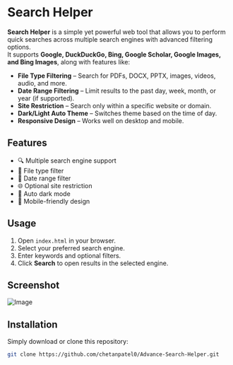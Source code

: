 # Search Helper

**Search Helper** is a simple yet powerful web tool that allows you to perform quick searches across multiple search engines with advanced filtering options.  
It supports **Google, DuckDuckGo, Bing, Google Scholar, Google Images, and Bing Images**, along with features like:

- **File Type Filtering** – Search for PDFs, DOCX, PPTX, images, videos, audio, and more.
- **Date Range Filtering** – Limit results to the past day, week, month, or year (if supported).
- **Site Restriction** – Search only within a specific website or domain.
- **Dark/Light Auto Theme** – Switches theme based on the time of day.
- **Responsive Design** – Works well on desktop and mobile.

## Features
- 🔍 Multiple search engine support  
- 📁 File type filter  
- 📅 Date range filter  
- 🌐 Optional site restriction  
- 🌙 Auto dark mode  
- 📱 Mobile-friendly design  

## Usage
1. Open `index.html` in your browser.
2. Select your preferred search engine.
3. Enter keywords and optional filters.
4. Click **Search** to open results in the selected engine.

## Screenshot
![Image](https://github.com/user-attachments/assets/a1e44062-c5c0-498f-9cf9-70bbf744b0fe)

## Installation
Simply download or clone this repository:
```bash
git clone https://github.com/chetanpatel0/Advance-Search-Helper.git

